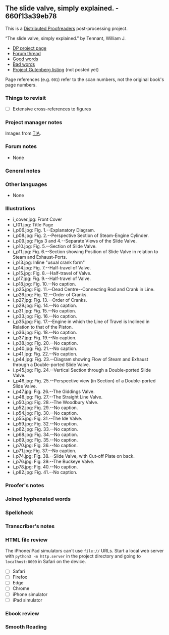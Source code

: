 ## The slide valve, simply explained. - 660f13a39eb78 ##

This is a [Distributed Proofreaders](http://www.pgdp.net/) post-processing project.

“The slide valve, simply explained.” by Tennant, William J.

* [DP project page](http://www.pgdp.net/c/project.php?id=projectID660f13a39eb78)
* [Forum thread](https://www.pgdp.net/phpBB3/viewtopic.php?t=81437)
* [Good words](good_words.txt)
* [Bad words](bad_words.txt)
* [Project Gutenberg listing]() (not posted yet)

Page references (e.g. `001`) refer to the scan numbers, not the original book's page numbers.

### Things to revisit ###

* [ ] Extensive cross-references to figures

### Project manager notes ###

Images from [TIA](https://archive.org/details/slidevalvesimply00tenn).

### Forum notes ###
* None

### General notes ###

### Other languages ###
* None

### Illustrations ###
* i_cover.jpg: Front Cover
* i_f01.jpg: Title Page
* i_p06.jpg: Fig. 1.--Explanatory Diagram.
* i_p08.jpg: Fig. 2.--Perspective Section of Steam-Engine Cylinder.
* i_p09.jpg: Figs 3 and 4.--Separate Views of the Slide Valve.
* i_p10.jpg: Fig. 5.--Section of Slide Valve.
* i_p11.jpg: Fig. 6.--Section showing Position of Slide Valve in relation to Steam and Exhaust-Ports.
* i_p13.jpg: Inline "usual crank form"
* i_p14.jpg: Fig. 7.--Half-travel of Valve.
* i_p15.jpg: Fig. 8.--Half-travel of Valve.
* i_p17.jpg: Fig. 9.--Half-travel of Valve.
* i_p18.jpg: Fig. 10.--No caption.
* i_p25.jpg: Fig. 11.--Dead Centre--Connecting Rod and Crank in Line.
* i_p26.jpg: Fig. 12.--Order of Cranks.
* i_p27.jpg: Fig. 13.--Order of Cranks.
* i_p29.jpg: Fig. 14.--No caption.
* i_p31.jpg: Fig. 15.--No caption.
* i_p33.jpg: Fig. 16.--No caption.
* i_p35.jpg: Fig. 17.--Engine in which the Line of Travel is Inclined in Relation to that of the Piston.
* i_p36.jpg: Fig. 18.--No caption.
* i_p37.jpg: Fig. 19.--No caption.
* i_p38.jpg: Fig. 20.--No caption.
* i_p40.jpg: Fig. 21.--No caption.
* i_p41.jpg: Fig. 22.--No caption.
* i_p44.jpg: Fig. 23.--Diagram showing Flow of Steam and Exhaust through a Double-ported Slide Valve.
* i_p45.jpg: Fig. 24.--Vertical Section through a Double-ported Slide Valve.
* i_p46.jpg: Fig. 25.--Perspective view (in Section) of a Double-ported Slide Valve.
* i_p47.jpg: Fig. 26.--The Giddings Valve.
* i_p48.jpg: Fig. 27.--The Straight Line Valve.
* i_p50.jpg: Fig. 28.--The Woodbury Valve.
* i_p52.jpg: Fig. 29.--No caption.
* i_p54.jpg: Fig. 30.--No caption.
* i_p55.jpg: Fig. 31.--The Ide Valve.
* i_p59.jpg: Fig. 32.--No caption.
* i_p62.jpg: Fig. 33.--No caption.
* i_p68.jpg: Fig. 34.--No caption.
* i_p69.jpg: Fig. 35.--No caption.
* i_p70.jpg: Fig. 36.--No caption.
* i_p71.jpg: Fig. 37.--No caption.
* i_p74.jpg: Fig. 38.--Slide Valve, with Cut-off Plate on back.
* i_p76.jpg: Fig. 39.--The Buckeye Valve.
* i_p78.jpg: Fig. 40.--No caption.
* i_p82.jpg: Fig. 41.--No caption.

### Proofer's notes ###

### Joined hyphenated words ###

### Spellcheck ###

### Transcriber's notes ###

### HTML file review ###
The iPhone/iPad simulators can't use `file://` URLs. Start a local web server with `python3 -m http.server` in the project directory and going to `localhost:8000` in Safari on the device. 

* [ ] Safari
* [ ] Firefox
* [ ] Edge
* [ ] Chrome
* [ ] iPhone simulator
* [ ] iPad simulator

### Ebook review ###

### Smooth Reading ###
